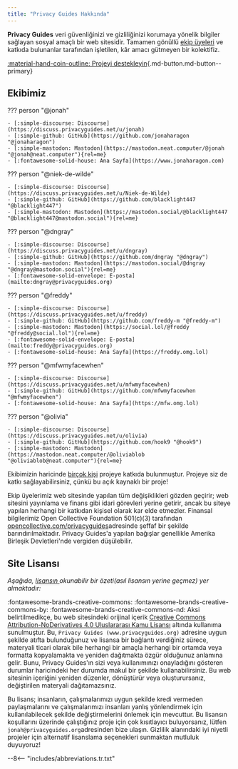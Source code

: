 ```yaml
---
title: "Privacy Guides Hakkında"
---
```


**Privacy Guides** veri güvenliğinizi ve gizliliğinizi korumaya yönelik bilgiler sağlayan sosyal amaçlı bir web sitesidir. Tamamen gönüllü [ekip üyeleri](https://discuss.privacyguides.net/g/team) ve katkıda bulunanlar tarafından işletilen, kâr amacı gütmeyen bir kolektifiz.

[:material-hand-coin-outline: Projeyi destekleyin](donate.md ""){.md-button.md-button--primary}

## Ekibimiz

??? person "@jonah"

    - [:simple-discourse: Discourse](https://discuss.privacyguides.net/u/jonah)
    - [:simple-github: GitHub](https://github.com/jonaharagon "@jonaharagon")
    - [:simple-mastodon: Mastodon](https://mastodon.neat.computer/@jonah "@jonah@neat.computer"){rel=me}
    - [:fontawesome-solid-house: Ana Sayfa](https://www.jonaharagon.com)

??? person "@niek-de-wilde"

    - [:simple-discourse: Discourse](https://discuss.privacyguides.net/u/Niek-de-Wilde)
    - [:simple-github: GitHub](https://github.com/blacklight447 "@blacklight447")
    - [:simple-mastodon: Mastodon](https://mastodon.social/@blacklight447 "@blacklight447@mastodon.social"){rel=me}

??? person "@dngray"

    - [:simple-discourse: Discourse](https://discuss.privacyguides.net/u/dngray)
    - [:simple-github: GitHub](https://github.com/dngray "@dngray")
    - [:simple-mastodon: Mastodon](https://mastodon.social/@dngray "@dngray@mastodon.social"){rel=me}
    - [:fontawesome-solid-envelope: E-posta](mailto:dngray@privacyguides.org)

??? person "@freddy"

    - [:simple-discourse: Discourse](https://discuss.privacyguides.net/u/freddy)
    - [:simple-github: GitHub](https://github.com/freddy-m "@freddy-m")
    - [:simple-mastodon: Mastodon](https://social.lol/@freddy "@freddy@social.lol"){rel=me}
    - [:fontawesome-solid-envelope: E-posta](mailto:freddy@privacyguides.org)
    - [:fontawesome-solid-house: Ana Sayfa](https://freddy.omg.lol)

??? person "@mfwmyfacewhen"

    - [:simple-discourse: Discourse](https://discuss.privacyguides.net/u/mfwmyfacewhen)
    - [:simple-github: GitHub](https://github.com/mfwmyfacewhen "@mfwmyfacewhen")
    - [:fontawesome-solid-house: Ana Sayfa](https://mfw.omg.lol)

??? person "@olivia"

    - [:simple-discourse: Discourse](https://discuss.privacyguides.net/u/olivia)
    - [:simple-github: GitHub](https://github.com/hook9 "@hook9")
    - [:simple-mastodon: Mastodon](https://mastodon.neat.computer/@oliviablob "@oliviablob@neat.computer"){rel=me}

Ekibimizin haricinde [birçok kişi](https://github.com/privacyguides/privacyguides.org/graphs/contributors) projeye katkıda bulunmuştur. Projeye siz de katkı sağlayabilirsiniz, çünkü bu açık kaynaklı bir proje!

Ekip üyelerimiz web sitesinde yapılan tüm değişiklikleri gözden geçirir; web sitesini yayınlama ve finans gibi idari görevleri yerine getirir, ancak bu siteye yapılan herhangi bir katkıdan kişisel olarak kar elde etmezler. Finansal bilgilerimiz Open Collective Foundation 501(c)(3) tarafından [opencollective.com/privacyguides](https://opencollective.com/privacyguides)adresinde şeffaf bir şekilde barındırılmaktadır. Privacy Guides'a yapılan bağışlar genellikle Amerika Birleşik Devletleri'nde vergiden düşülebilir.

## Site Lisansı

*Aşağıda, [lisansın ](https://github.com/privacyguides/privacyguides.org/blob/main/LICENSE)okunabilir bir özeti(asıl lisansın yerine geçmez) yer almaktadır:*

:fontawesome-brands-creative-commons: :fontawesome-brands-creative-commons-by: :fontawesome-brands-creative-commons-nd: Aksi belirtilmedikçe, bu web sitesindeki orijinal içerik [Creative Commons Attribution-NoDerivatives 4.0 Uluslararası Kamu Lisansı](https://github.com/privacyguides/privacyguides.org/blob/main/LICENSE) altında kullanıma sunulmuştur. Bu, `Privacy Guides (www.privacyguides.org)` adresine uygun şekilde atıfta bulunduğunuz ve lisansa bir bağlantı verdiğiniz sürece, materyali ticari olarak bile herhangi bir amaçla herhangi bir ortamda veya formatta kopyalamakta ve yeniden dağıtmakta özgür olduğunuz anlamına gelir. Bunu, Privacy Guides'ın sizi veya kullanımınızı onayladığını gösteren durumlar haricindeki her durumda makul bir şekilde kullanabilirsiniz. Bu web sitesinin içeriğini yeniden düzenler, dönüştürür veya oluşturursanız, değiştirilen materyali dağıtamazsınız.

Bu lisans; insanların, çalışmalarımızı uygun şekilde kredi vermeden paylaşmalarını ve çalışmalarımızı insanları yanlış yönlendirmek için kullanılabilecek şekilde değiştirmelerini önlemek için mevcuttur. Bu lisansın koşullarını üzerinde çalıştığınız proje için çok kısıtlayıcı buluyorsanız, lütfen `jonah@privacyguides.org`adresinden bize ulaşın. Gizlilik alanındaki iyi niyetli projeler için alternatif lisanslama seçenekleri sunmaktan mutluluk duyuyoruz!

--8<-- "includes/abbreviations.tr.txt"
